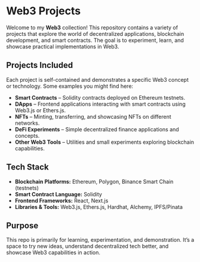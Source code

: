 # Web3 Projects

Welcome to my **Web3** collection! This repository contains a variety of projects that explore the world of decentralized applications, blockchain development, and smart contracts. The goal is to experiment, learn, and showcase practical implementations in Web3.

## Projects Included

Each project is self-contained and demonstrates a specific Web3 concept or technology. Some examples you might find here:

- **Smart Contracts** – Solidity contracts deployed on Ethereum testnets.
- **DApps** – Frontend applications interacting with smart contracts using Web3.js or Ethers.js.
- **NFTs** – Minting, transferring, and showcasing NFTs on different networks.
- **DeFi Experiments** – Simple decentralized finance applications and concepts.
- **Other Web3 Tools** – Utilities and small experiments exploring blockchain capabilities.

## Tech Stack

- **Blockchain Platforms:** Ethereum, Polygon, Binance Smart Chain (testnets)
- **Smart Contract Language:** Solidity
- **Frontend Frameworks:** React, Next.js
- **Libraries & Tools:** Web3.js, Ethers.js, Hardhat, Alchemy, IPFS/Pinata

## Purpose

This repo is primarily for learning, experimentation, and demonstration. It’s a space to try new ideas, understand decentralized tech better, and showcase Web3 capabilities in action.

